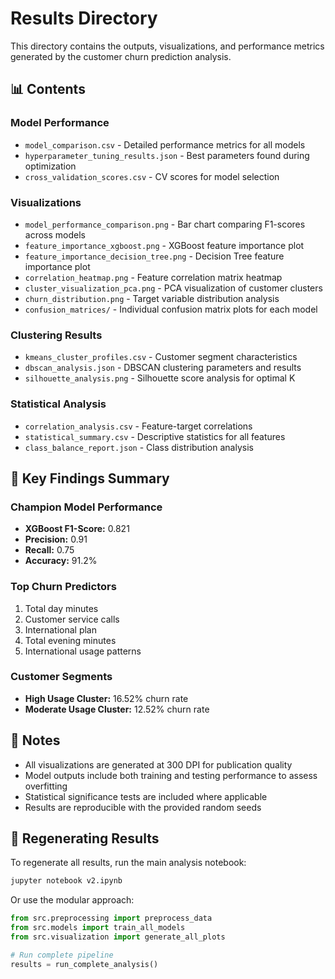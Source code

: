 # Results Directory

This directory contains the outputs, visualizations, and performance metrics generated by the customer churn prediction analysis.

## 📊 Contents

### Model Performance
- `model_comparison.csv` - Detailed performance metrics for all models
- `hyperparameter_tuning_results.json` - Best parameters found during optimization
- `cross_validation_scores.csv` - CV scores for model selection

### Visualizations
- `model_performance_comparison.png` - Bar chart comparing F1-scores across models
- `feature_importance_xgboost.png` - XGBoost feature importance plot
- `feature_importance_decision_tree.png` - Decision Tree feature importance plot
- `correlation_heatmap.png` - Feature correlation matrix heatmap
- `cluster_visualization_pca.png` - PCA visualization of customer clusters
- `churn_distribution.png` - Target variable distribution analysis
- `confusion_matrices/` - Individual confusion matrix plots for each model

### Clustering Results
- `kmeans_cluster_profiles.csv` - Customer segment characteristics
- `dbscan_analysis.json` - DBSCAN clustering parameters and results
- `silhouette_analysis.png` - Silhouette score analysis for optimal K

### Statistical Analysis
- `correlation_analysis.csv` - Feature-target correlations
- `statistical_summary.csv` - Descriptive statistics for all features
- `class_balance_report.json` - Class distribution analysis

## 🎯 Key Findings Summary

### Champion Model Performance
- **XGBoost F1-Score:** 0.821
- **Precision:** 0.91
- **Recall:** 0.75
- **Accuracy:** 91.2%

### Top Churn Predictors
1. Total day minutes
2. Customer service calls  
3. International plan
4. Total evening minutes
5. International usage patterns

### Customer Segments
- **High Usage Cluster:** 16.52% churn rate
- **Moderate Usage Cluster:** 12.52% churn rate

## 📝 Notes

- All visualizations are generated at 300 DPI for publication quality
- Model outputs include both training and testing performance to assess overfitting
- Statistical significance tests are included where applicable
- Results are reproducible with the provided random seeds

## 🔄 Regenerating Results

To regenerate all results, run the main analysis notebook:

```bash
jupyter notebook v2.ipynb
```

Or use the modular approach:

```python
from src.preprocessing import preprocess_data
from src.models import train_all_models
from src.visualization import generate_all_plots

# Run complete pipeline
results = run_complete_analysis()
``` 